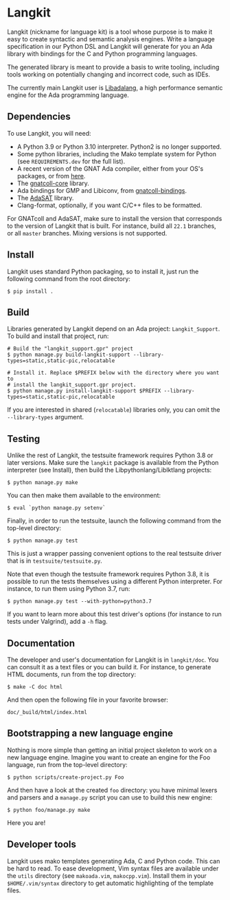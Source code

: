 Langkit
=======

Langkit (nickname for language kit) is a tool whose purpose is to make it easy
to create syntactic and semantic analysis engines. Write a language
specification in our Python DSL and Langkit will generate for you an Ada
library with bindings for the C and Python programming languages.

The generated library is meant to provide a basis to write tooling, including
tools working on potentially changing and incorrect code, such as IDEs.

The currently main Langkit user is
[Libadalang](https://github.com/AdaCore/libadalang), a high performance
semantic engine for the Ada programming language.

Dependencies
------------

To use Langkit, you will need:

* A Python 3.9 or Python 3.10 interpreter. Python2 is no longer supported.
* Some python libraries, including the Mako template system for Python (see
  `REQUIREMENTS.dev` for the full list).
* A recent version of the GNAT Ada compiler, either from your OS's packages, or
  from [here](https://www.adacore.com/download).
* The [gnatcoll-core](https://github.com/AdaCore/gnatcoll-core) library.
* Ada bindings for GMP and Libiconv, from
  [gnatcoll-bindings](https://github.com/AdaCore/gnatcoll-bindings).
* The [AdaSAT](https://github.com/AdaCore/adasat) library.
* Clang-format, optionally, if you want C/C++ files to be formatted.

For GNATcoll and AdaSAT, make sure to install the version that corresponds to
the version of Langkit that is built. For instance, build all `22.1`
branches, or all `master` branches. Mixing versions is not supported.

Install
-------

Langkit uses standard Python packaging, so to install it, just run the
following command from the root directory:

    $ pip install .


Build
-----

Libraries generated by Langkit depend on an Ada project: `Langkit_Support`. To
build and install that project, run:

    # Build the "langkit_support.gpr" project
    $ python manage.py build-langkit-support --library-types=static,static-pic,relocatable

    # Install it. Replace $PREFIX below with the directory where you want to
    # install the langkit_support.gpr project.
    $ python manage.py install-langkit-support $PREFIX --library-types=static,static-pic,relocatable

If you are interested in shared (`relocatable`) libraries only, you can omit
the `--library-types` argument.

Testing
-------

Unlike the rest of Langkit, the testsuite framework requires Python 3.8 or
later versions. Make sure the `langkit` package is available from the Python
interpreter (see Install), then build the Libpythonlang/Liblktlang projects:

    $ python manage.py make

You can then make them available to the environment:

    $ eval `python manage.py setenv`

Finally, in order to run the testsuite, launch the following command from the
top-level directory:

    $ python manage.py test

This is just a wrapper passing convenient options to the real testsuite
driver that is in `testsuite/testsuite.py`.

Note that even though the testsuite framework requires Python 3.8, it is
possible to run the tests themselves using a different Python interpreter. For
instance, to run them using Python 3.7, run:

    $ python manage.py test --with-python=python3.7

If you want to learn more about this test driver's options (for instance to run
tests under Valgrind), add a `-h` flag.

Documentation
-------------

The developer and user's documentation for Langkit is in `langkit/doc`. You can
consult it as a text files or you can build it. For instance, to generate HTML
documents, run from the top directory:

    $ make -C doc html

And then open the following file in your favorite browser:

    doc/_build/html/index.html

Bootstrapping a new language engine
-----------------------------------

Nothing is more simple than getting an initial project skeleton to work on a
new language engine. Imagine you want to create an engine for the Foo language,
run from the top-level directory:

    $ python scripts/create-project.py Foo

And then have a look at the created `foo` directory: you have minimal lexers
and parsers and a `manage.py` script you can use to build this new engine:

    $ python foo/manage.py make

Here you are!

Developer tools
---------------

Langkit uses mako templates generating Ada, C and Python code. This can be hard
to read. To ease development, Vim syntax files are available under the `utils`
directory (see `makoada.vim`, `makocpp.vim`). Install them in your
`$HOME/.vim/syntax` directory to get automatic highlighting of the template
files.
